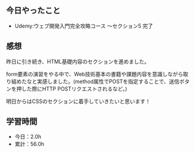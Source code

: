 ## 今日やったこと
 - Udemy:ウェブ開発入門完全攻略コース 〜セクション5 完了 

## 感想
昨日に引き続き、HTML基礎内容のセクションを進めました。

form要素の演習をやる中で、Web技術基本の書籍や課題内容を意識しながら取り組めたなと実感しました。(method属性でPOSTを指定することで、送信ボタンを押した際にHTTP POSTリクエストされるなど。)

明日からはCSSのセクションに着手していきたいと思います！

## 学習時間
- 今日：2.0h
- 累計：56.0h
